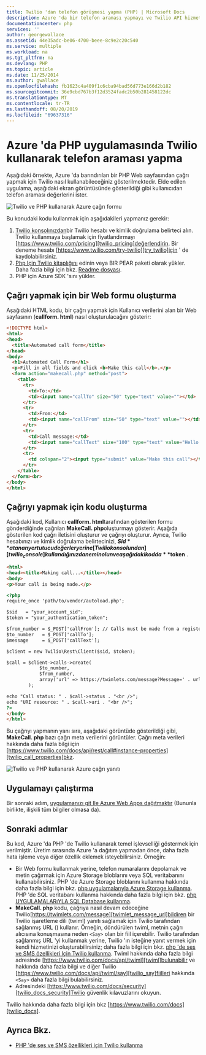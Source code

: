 ```yaml
---
title: Twilio 'dan telefon görüşmesi yapma (PHP) | Microsoft Docs
description: Azure 'da bir telefon araması yapmayı ve Twilio API hizmetiyle SMS iletisi göndermenizi öğrenin. Örnekler PHP uygulaması içindir.
documentationcenter: php
services: ''
author: georgewallace
ms.assetid: 44e35adc-be06-4700-beee-8c9e2c20c540
ms.service: multiple
ms.workload: na
ms.tgt_pltfrm: na
ms.devlang: PHP
ms.topic: article
ms.date: 11/25/2014
ms.author: gwallace
ms.openlocfilehash: fb1623c4a409f1c6cba94bad56d773e166d2b182
ms.sourcegitcommit: 36e9cbd767b3f12d3524fadc2b50b281458122dc
ms.translationtype: MT
ms.contentlocale: tr-TR
ms.lasthandoff: 08/20/2019
ms.locfileid: "69637316"
---
```

# <a name="how-to-make-a-phone-call-using-twilio-in-a-php-application-on-azure"></a>Azure 'da PHP uygulamasında Twilio kullanarak telefon araması yapma
Aşağıdaki örnekte, Azure 'da barındırılan bir PHP Web sayfasından çağrı yapmak için Twilio nasıl kullanabileceğiniz gösterilmektedir. Elde edilen uygulama, aşağıdaki ekran görüntüsünde gösterildiği gibi kullanıcıdan telefon araması değerlerini ister.

![Twilio ve PHP kullanarak Azure çağrı formu][twilio_php]

Bu konudaki kodu kullanmak için aşağıdakileri yapmanız gerekir:

1. [Twilio konsolınızdan][twilio_console]bir Twilio hesabı ve kimlik doğrulama belirteci alın. Twilio kullanmaya başlamak için fiyatlandırmayı [https://www.twilio.com/pricing][twilio_pricing]değerlendirin. Bir deneme hesabı [https://www.twilio.com/try-twilio][try_twilio]için ' de kaydolabilirsiniz.
2. [Php Için Twilio kitaplığını](https://github.com/twilio/twilio-php) edinin veya BIR PEAR paketi olarak yükler. Daha fazla bilgi için bkz. [Readme dosyası](https://github.com/twilio/twilio-php/blob/master/README.md).
3. PHP için Azure SDK 'sını yükler. 
<!-- For an overview of the SDK and instructions on installing it, see [Set up the Azure SDK for PHP](app-service-web/web-sites-php-mysql-deploy-use-git.md) -->

## <a name="create-a-web-form-for-making-a-call"></a>Çağrı yapmak için bir Web formu oluşturma
Aşağıdaki HTML kodu, bir çağrı yapmak için Kullanıcı verilerini alan bir Web sayfasının (**callform. html**) nasıl oluşturulacağını gösterir:

```html
<!DOCTYPE html>
<html>
<head>
  <title>Automated call form</title>
</head>
<body>
  <h1>Automated Call Form</h1>
  <p>Fill in all fields and click <b>Make this call</b>.</p>
  <form action="makecall.php" method="post">
    <table>
      <tr>
        <td>To:</td>
        <td><input name="callTo" size="50" type="text" value=""></td>
      </tr>
      <tr>
        <td>From:</td>
        <td><input name="callFrom" size="50" type="text" value=""></td>
      </tr>
      <tr>
        <td>Call message:</td>
        <td><input name="callText" size="100" type="text" value="Hello. This is the call text. Good bye."></td>
      </tr>
      <tr>
        <td colspan="2"><input type="submit" value="Make this call"></td>
      </tr>
    </table>
  </form><br>
</body>
</html>
```

## <a name="create-the-code-to-make-the-call"></a>Çağrıyı yapmak için kodu oluşturma
Aşağıdaki kod, Kullanıcı **callform. html**tarafından gösterilen formu gönderdiğinde çağrılan **MakeCall. php**oluşturmayı gösterir. Aşağıda gösterilen kod çağrı iletisini oluşturur ve çağrıyı oluşturur. Ayrıca, Twilio hesabınızı ve kimlik doğrulama belirtecinizi, **$Sid** atanan yer tutucu değerler yerine [Twilio konsolundan][twilio_console] kullandığınızdan emin olun ve aşağıdaki kodda **$token** .

```html
<html>
<head><title>Making call...</title></head>
<body>
<p>Your call is being made.</p>

<?php
require_once 'path/to/vendor/autoload.php';

$sid   = "your_account_sid";
$token = "your_authentication_token";

$from_number = $_POST['callFrom']; // Calls must be made from a registered Twilio number.
$to_number   = $_POST['callTo'];
$message     = $_POST['callText'];

$client = new Twilio\Rest\Client($sid, $token);

$call = $client->calls->create(
            $to_number,
            $from_number,
            array('url' => https://twimlets.com/message?Message=' . urlencode($message))
        );

echo "Call status: " . $call->status . "<br />";
echo "URI resource: " . $call->uri . "<br />";
?>
</body>
</html>
```

Bu çağrıyı yapmanın yanı sıra, aşağıdaki görüntüde gösterildiği gibi, **MakeCall. php** bazı çağrı meta verilerini görüntüler. Çağrı meta verileri hakkında daha fazla bilgi için [https://www.twilio.com/docs/api/rest/call#instance-properties][twilio_call_properties]bkz.

![Twilio ve PHP kullanarak Azure çağrı yanıtı][twilio_php_response]

## <a name="run-the-application"></a>Uygulamayı çalıştırma
Bir sonraki adım, [uygulamanızı git Ile Azure Web Apps dağıtmaktır](app-service/app-service-web-get-started-php.md) (Bununla birlikte, ilişkili tüm bilgiler olmasa da). 

## <a name="next-steps"></a>Sonraki adımlar
Bu kod, Azure 'da PHP 'de Twilio kullanarak temel işlevselliği göstermek için verilmiştir. Üretim sırasında Azure 'a dağıtım yapmadan önce, daha fazla hata işleme veya diğer özellik eklemek isteyebilirsiniz. Örneğin:

* Bir Web formu kullanmak yerine, telefon numaralarını depolamak ve metin çağırmak için Azure Storage bloblarını veya SQL veritabanını kullanabilirsiniz. PHP 'de Azure Storage bloblarını kullanma hakkında daha fazla bilgi için bkz. [php uygulamalarıyla Azure Storage kullanma][howto_blob_storage_php]. PHP 'de SQL veritabanı kullanma hakkında daha fazla bilgi için bkz. [php UYGULAMALARıYLA SQL Database kullanma][howto_sql_azure_php].
* **MakeCall. php** kodu, çağrıya nasıl devam edeceğine Twilio[https://twimlets.com/message][twimlet_message_url]bildiren bir Twilio işaretleme dili (twiml) yanıtı sağlamak için Twilio tarafından sağlanmış URL () kullanır. Örneğin, döndürülen twiml, metnin çağrı alıcısına konuşmasına neden `<Say>` olan bir fiil içerebilir. Twilio tarafından sağlanmış URL 'yi kullanmak yerine, Twilio 'ın isteğine yanıt vermek için kendi hizmetinizi oluşturabilirsiniz; daha fazla bilgi için bkz. [php 'de ses ve SMS özellikleri Için Twilio kullanma][howto_twilio_voice_sms_php]. Twiml hakkında daha fazla bilgi adresinde [https://www.twilio.com/docs/api/twiml][twiml]bulunabilir ve hakkında daha fazla bilgi ve diğer Twilio [https://www.twilio.com/docs/api/twiml/say][twilio_say]fiilleri hakkında `<Say>` daha fazla bilgi bulabilirsiniz.
* Adresindeki [https://www.twilio.com/docs/security][twilio_docs_security]Twilio güvenlik kılavuzlarını okuyun.

Twilio hakkında daha fazla bilgi için bkz [https://www.twilio.com/docs][twilio_docs].

## <a name="see-also"></a>Ayrıca Bkz.
* [PHP 'de ses ve SMS özellikleri için Twilio kullanma](partner-twilio-php-how-to-use-voice-sms.md)

[twilio_console]: https://www.twilio.com/console
[twilio_pricing]: https://www.twilio.com/pricing
[try_twilio]: https://www.twilio.com/try-twilio
[twilio_api]: https://www.twilio.com/docs/api
[verify_phone]: https://www.twilio.com/console/phone-numbers/verified
[twimlet_message_url]: https://twimlets.com/message
[twiml]: https://www.twilio.com/docs/api/twiml
[twilio_api_service]: https://api.twilio.com
[build_php_azure_app]: http://azurephp.interoperabilitybridges.com/articles/build-and-deploy-a-windows-azure-php-application
[howto_twilio_voice_sms_php]: partner-twilio-php-how-to-use-voice-sms.md
[howto_blob_storage_php]: https://azure.microsoft.com/documentation/articles/storage-php-how-to-use-blobs/
[howto_sql_azure_php]: https://azure.microsoft.com/documentation/articles/sql-database-php-how-to-use/
[twilio_call_properties]: https://www.twilio.com/docs/api/rest/call#instance-properties
[twilio_docs_security]: https://www.twilio.com/docs/security
[twilio_docs]: https://www.twilio.com/docs
[twilio_say]: https://www.twilio.com/docs/api/twiml/say
[ssl_validation]: http://readthedocs.org/docs/twilio-php/en/latest/usage/rest.html
[twilio_php]: ./media/partner-twilio-php-make-phone-call/WA_TwilioPHPCallForm.jpg
[twilio_php_response]: ./media/partner-twilio-php-make-phone-call/WA_TwilioPHPMakeCall.jpg
[twilio_php_github]: https://github.com/twilio/twilio-php
